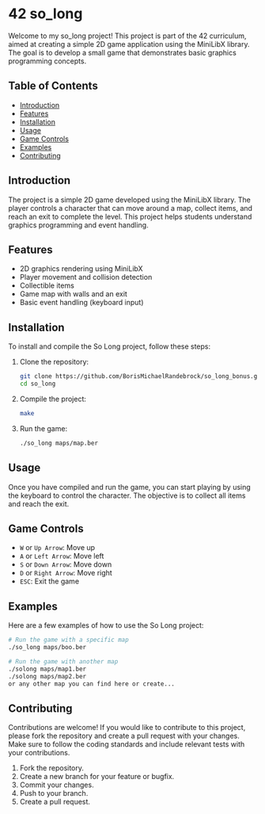 # 42 so_long

Welcome to my so_long project! This project is part of the 42 curriculum, aimed at creating a simple 2D game application using the MiniLibX library. The goal is to develop a small game that demonstrates basic graphics programming concepts.

## Table of Contents

- [Introduction](#introduction)
- [Features](#features)
- [Installation](#installation)
- [Usage](#usage)
- [Game Controls](#game-controls)
- [Examples](#examples)
- [Contributing](#contributing)

## Introduction

The project is a simple 2D game developed using the MiniLibX library. The player controls a character that can move around a map, collect items, and reach an exit to complete the level. This project helps students understand graphics programming and event handling.

## Features

- 2D graphics rendering using MiniLibX
- Player movement and collision detection
- Collectible items
- Game map with walls and an exit
- Basic event handling (keyboard input)

## Installation

To install and compile the So Long project, follow these steps:

1. Clone the repository:

   ```sh
   git clone https://github.com/BorisMichaelRandebrock/so_long_bonus.git
   cd so_long
   ```

2. Compile the project:

   ```sh
   make
   ```

3. Run the game:
   ```sh
   ./so_long maps/map.ber
   ```

## Usage

Once you have compiled and run the game, you can start playing by using the keyboard to control the character. The objective is to collect all items and reach the exit.

## Game Controls

- `W` or `Up Arrow`: Move up
- `A` or `Left Arrow`: Move left
- `S` or `Down Arrow`: Move down
- `D` or `Right Arrow`: Move right
- `ESC`: Exit the game

## Examples

Here are a few examples of how to use the So Long project:

```sh
# Run the game with a specific map
./so_long maps/boo.ber

# Run the game with another map
./solong maps/map1.ber
./solong maps/map2.ber
or any other map you can find here or create...
```

## Contributing

Contributions are welcome! If you would like to contribute to this project, please fork the repository and create a pull request with your changes. Make sure to follow the coding standards and include relevant tests with your contributions.

1. Fork the repository.
2. Create a new branch for your feature or bugfix.
3. Commit your changes.
4. Push to your branch.
5. Create a pull request.
